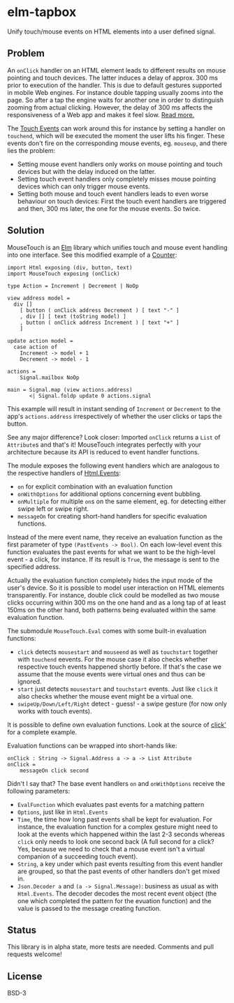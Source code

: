 # elm-tapbox
Unify touch/mouse events on HTML elements into a user defined signal.

## Problem

An `onClick` handler on an HTML element leads to different results on mouse pointing and touch devices. The latter induces a delay of approx. 300 ms prior to execution of the handler. This is due to default gestures supported in mobile Web engines. For instance double tapping usually zooms into the page. So after a tap the engine waits for another one in order to distinguish zooming from actual clicking. However, the delay of 300 ms affects the responsiveness of a Web app and makes it feel slow. [Read more.](http://www.html5rocks.com/en/mobile/touchandmouse/)

The [Touch Events](http://www.w3.org/TR/touch-events/) can work around this for instance by setting a handler on `touchend`, which will be executed the moment the user lifts his finger. These events don't fire on the corresponding mouse events, eg. `mouseup`, and there lies the problem: 

* Setting mouse event handlers only works on mouse pointing and touch devices but with the delay induced on the latter. 
* Setting touch event handlers only completely misses mouse pointing devices which can only trigger mouse events.
* Setting both mouse and touch event handlers leads to even worse behaviour on touch devices: First the touch event handlers are triggered and then, 300 ms later, the one for the mouse events. So twice. 

## Solution

MouseTouch is an [Elm](http://elm-lang.org) library which unifies touch and mouse event handling into one interface. See this modified example of a [Counter](https://github.com/evancz/elm-architecture-tutorial/#1):
    
    import Html exposing (div, button, text)
    import MouseTouch exposing (onClick)

    type Action = Increment | Decrement | NoOp

    view address model =
      div [] 
        [ button ( onClick address Decrement ) [ text "-" ]
        , div [] [ text (toString model) ]
        , button ( onClick address Increment ) [ text "+" ]
        ]

    update action model =
      case action of
        Increment -> model + 1
        Decrement -> model - 1

    actions =
        Signal.mailbox NoOp
        
    main = Signal.map (view actions.address) 
           <| Signal.foldp update 0 actions.signal

This example will result in instant sending of `Increment` or `Decrement` to the app's `actions.address` irrespectively of whether the user clicks or taps the button. 

See any major difference? Look closer: Imported `onClick` returns a `List` of `Attribute`s and that's it! MouseTouch integrates perfectly with your architecture because its API is reduced to event handler functions. 

The module exposes the following event handlers which are analogous to the respective handlers of [Html.Events](github.com/evancz/elm-html):
* `on` for explicit combination with an evaluation function
* `onWithOptions` for additional options concerning event bubbling.
* `onMultiple` for multiple `on`s on the same element, eg. for detecting either swipe left or swipe right.
* `messageOn` for creating short-hand handlers for specific evaluation functions.

Instead of the mere event name, they receive an evaluation function as the first parameter of type `(PastEvents -> Bool)`. On each low-level event this function evaluates the past events for what we want to be the high-level event - a click, for instance. If its result is `True`, the message is sent to the specified address.

Actually the evaluation function completely hides the input mode of the user's device. So it is possible to model user interaction on HTML elements transparently. For instance, double click could be modelled as two mouse clicks occurring within 300 ms on the one hand and as a long tap of at least 150ms on the other hand, both patterns being evaluated within the same evaluation function. 

The submodule `MouseTouch.Eval` comes with some built-in evaluation functions:
* `click` detects `mousestart` and `mouseend` as well as `touchstart` together with `touchend` eevents. For the mouse case it also checks whether respective touch events happened shortly before. If that's the case we assume that the mouse events were virtual ones and thus can be ignored.
* `start` just detects `mousestart` and `touchstart` events. Just like `click` it also checks whether the mouse event might be a virtual one.
* `swipeUp/Down/Left/Right` detect - guess! - a swipe gesture (for now only works with touch events).

It is possible to define own evaluation functions. Look at the source of [click'](src/MouseTouch/Eval.elm#L25) for a complete example.

Evaluation functions can be wrapped into short-hands like:
    
    onClick : String -> Signal.Address a -> a -> List Attribute
    onClick =
        messageOn click second

Didn't I say that? The base event handlers `on` and `onWithOptions` receive the following parameters:

* `EvalFunction` which evaluates past events for a matching pattern
* `Options`, just like in `Html.Events`
* `Time`, the time how long past events shall be kept for evaluation. For instance, the evaluation function for a complex gesture might need to look at the events which happened within the last 2-3 seconds whereas `click` only needs to look one second back (A full second for a click? Yes, because we need to check that a mouse event isn't a virtual companion of a succeeding touch event).
* `String`, a key under which past events resulting from this event handler are grouped, so that the past events of other handlers don't get mixed in.
* `Json.Decoder a` and `(a -> Signal.Message)`: business as usual as with `Html.Events`. The decoder decodes the most recent event object (the one which completed the pattern for the evuation function) and the value is passed to the message creating function.

## Status

This library is in alpha state, more tests are needed. Comments and pull requests welcome!

## License

BSD-3
